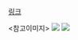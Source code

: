 <a href="https://github.com/YBIGTA/Data-Science/blob/b7f116a7b11f382cae428ef5d33f4f9e772359e5/docs/5_CourseraDLforEveryone/02_Logistic_Regression.ipynb">링크</a>

<참고이미지>
<img src="https://camo.githubusercontent.com/870c1ec54c3ffa7aa06673b98134f07d03411dc7/68747470733a2f2f692e696d6775722e636f6d2f3238446f776f6a2e706e67"></img>
<img src="https://t1.daumcdn.net/cfile/tistory/9913A7335A12FA1B0D"></img>
